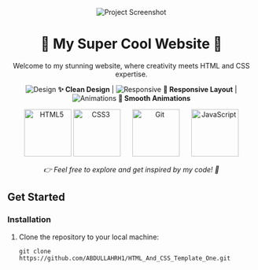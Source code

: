 <!-- Project Screenshot -->
<p align="center">
  <img src="images/web1.png" alt="Project Screenshot" />
</p>

<!-- Project Title -->
<h1 align="center">🚀 My Super Cool Website 🚀</h1>

<!-- Project Description -->
<p align="center">
  Welcome to my stunning website, where creativity meets HTML and CSS expertise.
</p>

<!-- Key Features -->
<p align="center">
  <img src="https://img.icons8.com/color/64/000000/design--v1.png" alt="Design" />
  <strong>✨ Clean Design</strong> |
  <img src="https://img.icons8.com/color/64/000000/responsive.png" alt="Responsive" />
  <strong>📱 Responsive Layout</strong> |
  <img src="https://img.icons8.com/color/64/000000/animation--v1.png" alt="Animations" />
  <strong>💫 Smooth Animations</strong>
</p>

<!-- Technologies Used -->
<p align="center">
  <img src="https://img.icons8.com/color/96/000000/html-5--v1.png" alt="HTML5" width="96" height="96" />
  <img src="https://img.icons8.com/color/96/000000/css3.png" alt="CSS3" width="96" height="96" />
  <img src="https://www.vectorlogo.zone/logos/git-scm/git-scm-icon.svg" alt="Git" width="96" height="96" style="margin: 0 20px;" />
  <img src="https://img.icons8.com/color/96/000000/javascript--v1.png" alt="JavaScript" width="96" height="96" />
</p>

<!-- Personal Note -->
<p align="center">
  <em>👉 Feel free to explore and get inspired by my code! 🚀</em>
</p>

## Get Started

### Installation

1. Clone the repository to your local machine:

   ```shell
   git clone https://github.com/ABDULLAHRH1/HTML_And_CSS_Template_One.git
